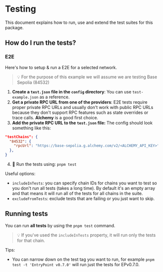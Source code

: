 # Testing
This document explains how to run, use and extend the test suites for this package.

## How do I run the tests?

### E2E
Here's how to setup & run a E2E for a selected network.

> 💡 For the purpose of this example we will assume we are testing Base Sepolia (84532)

1. **Create a `test.json` file in the `config` directory**: You can use `test-example.json` as a reference.
2. **Get a private RPC URL from one of the providers**: E2E tests require proper private RPC URLs and usually don't work with public RPC URLs because they don't support RPC features such as state overrides or trace calls. **Alchemy** is a good first choice.
3. **Add the private RPC URL to the `test.json` file:** The config should look something like this:
  ```json
  "testChains": {
    "84532": {
      "rpcUrl": "https://base-sepolia.g.alchemy.com/v2/<ALCHEMY_API_KEY>"
    },
  }
  ```
4. 🚀 Run the tests using: `pnpm test`

Useful options:
- `includeInTests`: you can specify chain IDs for chains you want to test so you don't run all tests (takes a long time). By default it's an empty array and that means it will run all of the tests for all chains in the suite.
- `excludeFromTests`: exclude tests that are failing or you just want to skip.

## Running tests

You can run **all tests** by using the `pnpm test` command.

> 💡 If you've used the `includeInTests` property, it will run only the tests for that chain.

Tips:
- You can narrow down on the test tag you want to run, for example `pnpm test -t 'EntryPoint v0.7.0'` will run just the tests for EPv0.7.0.
